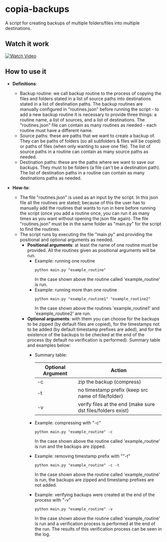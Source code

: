 # copia-backups

A script for creating backups of multiple folders/files into multiple destinations.

## Watch it work

[![Watch Video](https://img.youtube.com/vi/CtHMa4s8YBw/0.jpg)](https://www.youtube.com/watch?v=CtHMa4s8YBw)

## How to use it

- **Definitions**:
    - Backup routine: we call backup routine to the process of copying the files and folders stated in a list of source paths into destinations stated in a list of destination paths. The backup routines are manually configured in "routines.json" before running the script - to add a new backup routine it is necessary to provide three things: a routine name, a list of sources, and a list of destinations. The "routines.json" file can contain as many routines as needed - each routine must have a different name.
    - Source paths: these are paths that we want to create a backup of. They can be paths of folders (so all subfolders & files will be copied) or paths of files (when only wanting to save one file). The list of source paths in a routine can contain as many source paths as needed.
    - Destination paths: these are the paths where we want to save our backups. They must to be folders (a file can't be a destination path). The list of destination paths in a routine can contain as many destinations paths as needed.

- **How-to**:
	- The file "routines.json" is used as an input by the script. In this json file all the routines are stated; because of this the user has to manually add the routines that wants to run in here before running the script (once you add a routine once, you can run it as many times as you want without opening the json file again). The file "routines.json" must be in the same folder as "main.py" for the script to find the routines.
	- The script runs by executing the file "main.py" and providing the positional and optional arguments as needed.
		- **Positional arguments**: at least the name of one routine must be provided. All the routines given as positional arguments will be run.
			- Example: running one routine
				```
				python main.py "example_routine"
				```
				In the case shown above the routine called 'example_routine' is run.
			- Example: running more than one routine
				```
				python main.py "example_routine1" "example_routine2"
				```
				In the case shown above the routines 'example_routine1' and 'example_routine2' are  run.
		-	**Optional arguments**: with them you can choose for the backups to be zipped (by default files are copied), for the timestamps not to be added (by default timestamp prefixes are aded), and for the existence of the backups to be checked at the end of the process (by default no verification is performed). Summary table and examples below:
			- Summary table:
			
				Optional Argument | Action
				-------------------|--------------
				-c | zip the backup (compress)
				-t | no timestamp prefix (keep src name of file/folder)
				-v | verify files at the end (make sure dst files/folders exist)
			
			-	Example: compressing with "-c"
				```
				python main.py "example_routine" -c
				```
				In the case shown above the routine called 'example_routine' is run and the backups are zipped.
			- Example: removing timestamp prefix with ""-t"
				```
				python main.py "example_routine" -c -t
				```
				In the case shown above the routine called 'example_routine' is run, the backups are zipped and timestamp prefixes are not added.					
			- Example: verifying backups were created at the end of the process with "-v"
				```
				python main.py "example_routine" -v
				```
				In the case shown above the routine called 'example_routine' is run and a verification process is performed at the end of the run. The results of this verification process can be seen in the log.
